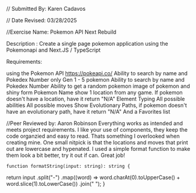 // Submitted By: Karen Cadavos

// Date Revised: 03/28/2025

//Exercise Name: Pokemon API Next Rebuild

Description : Create a single page pokemon application using the Pokemonapi and Next.JS / TypeScript


Requirements:

using the Pokemon API https://pokeapi.co/
Ability to search by name and Pokedex Number
only Gen 1 - 5 pokemon
Ability to search by name and Pokedex Number
Ability to get a random pokemon
image of pokemon and shiny form
Pokemon Name
show 1 location from any game. If pokemon doesn't have a location, have it return "N/A"
Element Typing
All possible abilities
All possible moves
Show Evolutionary Paths, if pokemon doesn't have an evolutionary path, have it return "N/A"
And a Favorites list


//Peer Reviewed by: Aaron Robinson
    Everything works as intended and meets project requirements. I like your use of components, they keep the code organzied and easy to read. Thats something I overlooked when creating mine. One small nitpick is that the locations and moves that print out are lowercase and hypenated. I used a simple format function to make them look a bit better, try it out if can. Great job!
    
    function formatString(input: string): string {
  return input
    .split("-")
    .map((word) => word.charAt(0).toUpperCase() + word.slice(1).toLowerCase())
    .join(" ");
}